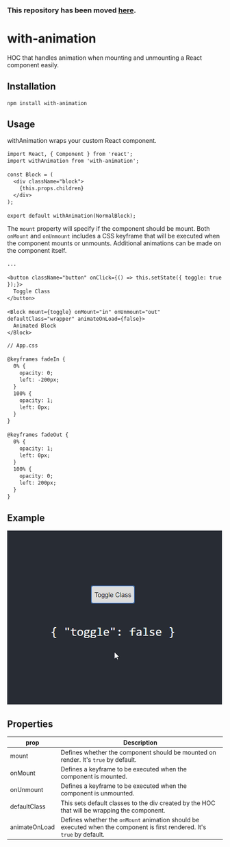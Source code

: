 ### This repository has been moved [here](https://github.com/RobCC/robcc/tree/master/packages/with-animation).

# with-animation

HOC that handles animation when mounting and unmounting a React component easily.

## Installation

```
npm install with-animation
```

## Usage

withAnimation wraps your custom React component.

```
import React, { Component } from 'react';
import withAnimation from 'with-animation';

const Block = (
  <div className="block">
    {this.props.children}
  </div>
);

export default withAnimation(NormalBlock);
```

The `mount` property will specify if the component should be mount. Both `onMount` and `onUnmount`
includes a CSS keyframe that will be executed when the component mounts or unmounts. Additional animations can be made on the component itself.

```
...

<button className="button" onClick={() => this.setState({ toggle: true });}>
  Toggle Class
</button>
          
<Block mount={toggle} onMount="in" onUnmount="out" defaultClass="wrapper" animateOnLoad={false}>
  Animated Block
</Block>
```

```
// App.css

@keyframes fadeIn {
  0% {
    opacity: 0;
    left: -200px;
  }
  100% {
    opacity: 1;
    left: 0px;
  }
}

@keyframes fadeOut {
  0% {
    opacity: 1;
    left: 0px;
  }
  100% {
    opacity: 0;
    left: 200px;
  }
}
```


## Example
![Demo](demo/with-animation.gif)

## Properties

| prop            | Description   |
| --------------- | ------------- |
| mount           | Defines whether the component should be mounted on render. It's `true` by default.  |
| onMount         | Defines a keyframe to be executed when the component is mounted. |
| onUnmount       | Defines a keyframe to be executed when the component is unmounted. |
| defaultClass    | This sets default classes to the div created by the HOC that will be wrapping the component. |
| animateOnLoad   | Defines whether the `onMount` animation should be executed when the component is first rendered. It's `true` by default. |
